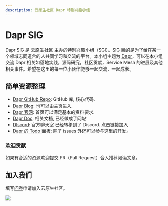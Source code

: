 ```yaml
---
description: 云原生社区 Dapr 特别兴趣小组
---
```


# Dapr SIG

Dapr SIG 是 [云原生社区](https://cloudnative.to) 主办的特别兴趣小组（SGI）。SIG 目的是为了给在某一个领域志同道合的人共同学习和交流的平台。本小组主题为 [Dapr](https://dapr.io/)，可以在本小组交流 Dapr 相关如落地实践，源码研究，社区贡献，Service Mesh 的进展及其他相关事件。希望在这里的每一位小伙伴能够一起交流，一起成长。

## 简单资源整理

* [Dapr GitHub Repo](https://github.com/dapr/dapr): GitHub 库, 核心代码.
* [Dapr Blog](https://blog.dapr.io/posts/2020/): 也可以由主页进入.
* [Dapr 官网](https://dapr.io/): 首页可以满足基本的资料要求.
* [Dapr Doc](https://github.com/dapr/docs): 相关文档, 已经做成了网站
* [DIscord](https://discord.com/invite/ptHhX6jc34): 官方聊天室 已经转移到了 Discord. 点击链接加入
* [Dapr 的 Todo 面板](https://www.tickgit.com/browse?repo=github.com/dapr/dapr): 除了 issues 外还可以参与这里的开发。

### 欢迎贡献

如果有合适的资源欢迎提交 PR（Pull Request）合入推荐阅读文章。

## 加入我们

填写[问卷](https://wj.qq.com/s2/5479026/bf82)申请加入云原生社区。

![](https://i.loli.net/2020/10/22/7E6DNzWuBj2skeG.png)

